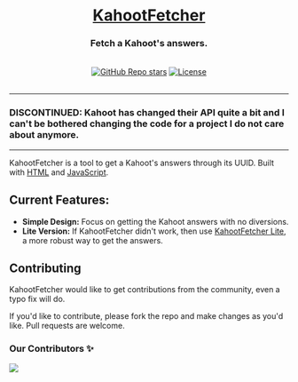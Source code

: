<div align="center">
  <h1 align="center"><a href="https://orn8.github.io/kahootfetcher">KahootFetcher</a></h1>
  <h3>Fetch a Kahoot's answers.</h3>
</div>

<br/>

<div align="center">
  <a href="https://github.com/orn8/kahootfetcher/stargazers"><img alt="GitHub Repo stars" src="https://img.shields.io/github/stars/orn8/kahootfetcher?style=for-the-badge"></a>
  <a href="https://github.com/orn8/kahootfetcher/blob/main/LICENSE"><img alt="License" src="https://img.shields.io/badge/license-AGPLv3-purple?style=for-the-badge"></a>
</div>

<br/>

---

### DISCONTINUED: Kahoot has changed their API quite a bit and I can't be bothered changing the code for a project I do not care about anymore.

---

KahootFetcher is a tool to get a Kahoot's answers through its UUID. Built with [HTML](https://www.w3.org/html/) and [JavaScript](https://developer.mozilla.org/en-US/docs/Web/JavaScript).

## Current Features:

- **Simple Design:** Focus on getting the Kahoot answers with no diversions.
- **Lite Version:** If KahootFetcher didn't work, then use [KahootFetcher Lite](https://orn8.github.io/kahootfetcher/lite), a more robust way to get the answers.

## Contributing

KahootFetcher would like to get contributions from the community, even a typo fix will do.

If you'd like to contribute, please fork the repo and make changes as you'd like. Pull requests are welcome.



### Our Contributors ✨

<a href="https://github.com/orn8/kahootfetcher/graphs/contributors">
  <img src="https://contrib.rocks/image?repo=orn8/kahootfetcher" />
</a>
